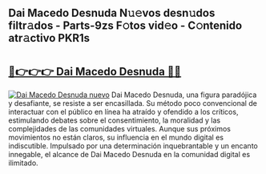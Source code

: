 ## Dai Macedo Desnuda N𝚞𝚎vos desn𝚞dos filtr𝚊dos - Parts-9zs F𝚘tos vid𝚎o - C𝚘ntenido atr𝚊ctivo PKR1s

# <h2><a href="http://mb14z4.tromn.icu/?c=Dai+Macedo+Desnuda">🔗👉👉👉 Dai Macedo Desnuda 🔗🔗</a></h2>

[![Dai Macedo Desnuda nuevo](https://i.imgur.com/pEAQMta.gif)](http://mb14z4.tromn.icu/?c=Dai+Macedo+Desnuda)
Dai Macedo Desnuda, una figura paradójica y desafiante, se resiste a ser encasillada. Su método poco convencional de interactuar con el público en línea ha atraído y ofendido a los críticos, estimulando debates sobre el consentimiento, la moralidad y las complejidades de las comunidades virtuales. Aunque sus próximos movimientos no están claros, su influencia en el mundo digital es indiscutible. Impulsado por una determinación inquebrantable y un encanto innegable, el alcance de Dai Macedo Desnuda en la comunidad digital es ilimitado.

